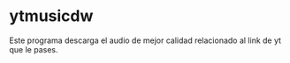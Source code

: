 # ytmusicdw
Este programa descarga el audio de mejor calidad relacionado al link de yt que le pases.
